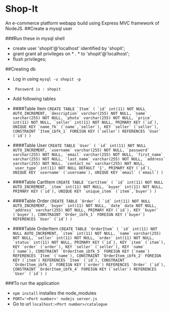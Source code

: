 # Shop-It
An e-commerce platform webapp build using Express MVC framework of NodeJS.
##Create a mysql user

###Run these in mysql shell
* create user 'shopit'@'localhost' identified by 'shopit';
* grant grant all privileges on * . * to 'shopit'@'localhost';
* flush privileges;

##Creating db
* Log in using ``mysql -u shopit -p``
* `` Password is : shopit``
* Add following tables

* ####Table Item
``CREATE TABLE `Item` (
  `id` int(11) NOT NULL AUTO_INCREMENT,
  `description` varchar(255) NOT NULL,
  `name` varchar(255) NOT NULL,
  `photo` varchar(255) NOT NULL,
  `price` int(11) NOT NULL,
  `seller` int(11) NOT NULL,
  PRIMARY KEY (`id`),
  UNIQUE KEY `name_fk` (`name`,`seller`),
  KEY `seller` (`seller`),
  CONSTRAINT `Item_ibfk_1` FOREIGN KEY (`seller`) REFERENCES `User` (`id`)
)``

* ####Table User
``CREATE TABLE `User` (
  `id` int(11) NOT NULL AUTO_INCREMENT,
  `username` varchar(255) NOT NULL,
  `password` varchar(255) NOT NULL,
  `email` varchar(255) NOT NULL,
  `first_name` varchar(255) NOT NULL,
  `last_name` varchar(255) NOT NULL,
  `address` varchar(255) NOT NULL,
  `contact_no` varchar(255) NOT NULL,
  `user_type` int(11) NOT NULL DEFAULT '1',
  PRIMARY KEY (`id`),
  UNIQUE KEY `username` (`username`),
  UNIQUE KEY `email` (`email`)
)``

* ####Table CartItem
``CREATE TABLE `CartItem` (
  `id` int(11) NOT NULL AUTO_INCREMENT,
  `item` int(11) NOT NULL,
  `buyer` int(11) NOT NULL,
  PRIMARY KEY (`id`),
  UNIQUE KEY `unique_item` (`item`,`buyer`)
)``

* ####Table Order
``CREATE TABLE `Order` (
  `id` int(11) NOT NULL AUTO_INCREMENT,
  `buyer` int(11) NOT NULL,
  `date` date NOT NULL,
  `address` varchar(255) NOT NULL,
  PRIMARY KEY (`id`),
  KEY `buyer` (`buyer`),
  CONSTRAINT `Order_ibfk_1` FOREIGN KEY (`buyer`) REFERENCES `User` (`id`)
)``

* ####Table OrderItem
``CREATE TABLE `OrderItem` (
  `id` int(11) NOT NULL AUTO_INCREMENT,
  `item` int(11) NOT NULL,
  `name` varchar(255) NOT NULL,
  `seller` int(11) NOT NULL,
  `order` int(11) NOT NULL,
  `status` int(11) NOT NULL,
  PRIMARY KEY (`id`),
  KEY `item` (`item`),
  KEY `order` (`order`),
  KEY `seller` (`seller`),
  KEY `name` (`name`),
  CONSTRAINT `OrderItem_ibfk_5` FOREIGN KEY (`name`) REFERENCES `Item` (`name`),
  CONSTRAINT `OrderItem_ibfk_2` FOREIGN KEY (`item`) REFERENCES `Item` (`id`),
  CONSTRAINT `OrderItem_ibfk_3` FOREIGN KEY (`order`) REFERENCES `Order` (`id`),
  CONSTRAINT `OrderItem_ibfk_4` FOREIGN KEY (`seller`) REFERENCES `User` (`id`)
)``

###To run the application
* ``npm install`` installes the node_modules
* ``PORT='<Port number>' nodejs server.js``
* Go to url ``localhost:<Port number>/catalogue``
